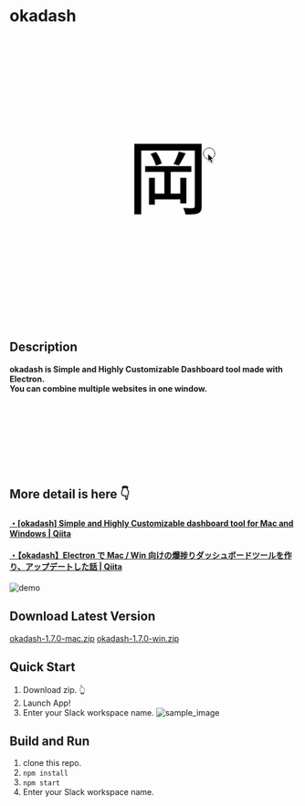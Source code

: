 # okadash

![making](https://github.com/konoyono/okadash/blob/master/images/making.gif)


## Description

**okadash is Simple and Highly Customizable Dashboard tool made with Electron.  
You can combine multiple websites in one window.**  

<br/><br/><br/><br/><br/><br/><br/>

## More detail is here 👇
#### [・[okadash] Simple and Highly Customizable dashboard tool for Mac and Windows | Qiita](https://qiita.com/okadato623/items/c2f1ba554af0103bef91)
#### [・【okadash】Electron で Mac / Win 向けの爆捗りダッシュボードツールを作り、アップデートした話 | Qiita](https://qiita.com/okadato623/items/cf78f7d738004519c800)

![demo](https://github.com/konoyono/okadash/blob/master/images/forREADME.gif)


## Download Latest Version

[okadash-1.7.0-mac.zip](https://github.com/konoyono/okadash/releases/download/1.7.0/okadash-1.7.0-mac.zip)
[okadash-1.7.0-win.zip](https://github.com/konoyono/okadash/releases/download/1.7.0/okadash-1.7.0-win.zip)

## Quick Start

1. Download zip. 👆
1. Launch App!
1. Enter your Slack workspace name.
   ![sample_image](https://github.com/konoyono/okadash/blob/master/images/initialize.gif)

## Build and Run

1. clone this repo.
1. `npm install`
1. `npm start`
1. Enter your Slack workspace name.
